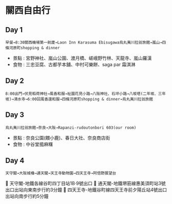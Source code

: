 # 關西自由行
## Day 1
```
早餐→8:30關西機場第一航廈→Laon Inn Karasuma Ebisugawa烏丸夷川拉翁旅館→嵐山→四條河原町shopping & dinner
```
* 景點 : 宮野神社、嵐山公園、渡月橋、嵯峨野竹林、天龍寺、嵐山羅漢
* 食物 : 三忠豆腐、古都芋本舖、中村可樂餅、saga par 霜淇淋

## Day 2
```
8:00出門→伏見稻荷神社→風香和服→祉園花見小路→八阪神社、石坪小路→八坂塔(二年坂、三年坂)→清水寺→6:00回風香還和服→四條河原町shopping & dinner→烏丸夷川拉翁旅館
```
## Day 3
```
烏丸夷川拉翁旅館→奈良→大阪→Rapanzi-rudoutonbori 603(our room)
```
* 景點 : 奈良公園(餵小鹿)、春日大社、奈良商店街
* 食物 : 中谷堂搗麻糬 
## Day 4
```
天守閣→大阪城櫓→通天閣→天王寺動物園→四天王寺→阿倍野展望台
```
:monorail: 天守閣-地鐵各線谷町四丁目站1B‧9號出口
:monorail: 通天閣-地鐵堺筋線惠美須町站3號出口出站向東南步行約3分鐘
:monorail: 四天王寺-地鐵谷町線四天王寺前夕陽丘站4號出口出站向南步行約5分鐘
